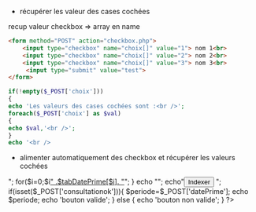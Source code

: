 

 * récupérer les valeur des cases cochées

recup valeur checkbox => array en name

```html
<form method="POST" action="checkbox.php">
    <input type="checkbox" name="choix[]" value="1"> nom 1<br>
    <input type="checkbox" name="choix[]" value="2"> nom 2<br>
    <input type="checkbox" name="choix[]" value="3"> nom 3<br>
     <input type="submit" value="test">
</form>
```

```php
if(!empty($_POST['choix']))
{
echo 'Les valeurs des cases cochées sont :<br />';
foreach($_POST['choix'] as $val)
{
echo $val,'<br />';
}
echo '<br />
```



 * alimenter automatiquement des checkbox et récupérer les valeurs cochées

<form method="POST" action="checkbox.php">

 <?php
 echo "<select name='datePrime'>";
for($i=0;$i<sizeOf($tabDatePrime); $i++){
	echo "<OPTION value='".$tabDatePrime[$i]."'><a href='".$tabNomFichier[$i]."'>" .$tabDatePrime[$i]. "</a></OPTION>";

}
echo "</select>";
 echo"<input type='submit' name='consultationok' value='Indexer'> </form>";
 if(isset($_POST['consultationok'])){
 $periode=$_POST['datePrime'];
 echo $periode;
 echo 'bouton valide';
 }
 else
 {
 echo 'bouton non valide';
 }
 ?>